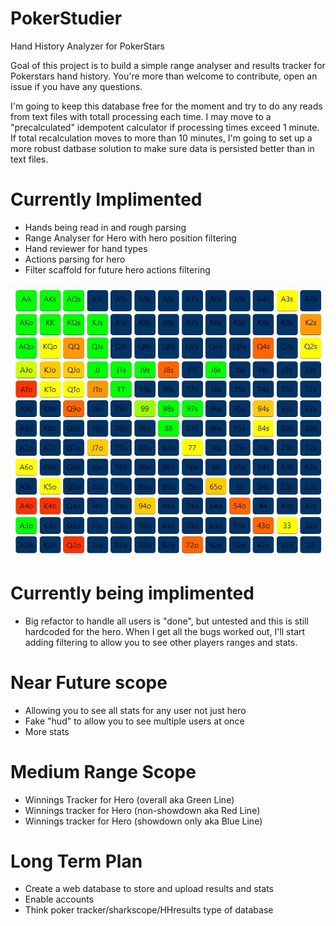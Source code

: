 # PokerStudier
Hand History Analyzer for PokerStars

Goal of this project is to build a simple range analyser and results tracker for Pokerstars hand history. You're more than welcome to contribute, open an issue if you have any questions.

I'm going to keep this database free for the moment and try to do any reads from text files with totall processing each time. I may move to a "precalculated" idempotent calculator if processing times exceed 1 minute. If total recalculation moves to more than 10 minutes, I'm going to set up a more robust datbase solution to make sure data is persisted better than in text files. 

# Currently Implimented
* Hands being read in and rough parsing
* Range Analyser for Hero with hero position filtering
* Hand reviewer for hand types
* Actions parsing for hero
* Filter scaffold for future hero actions filtering

![Example Image](https://raw.githubusercontent.com/brlutz/PokerStudier/master/example.JPG "Example")

# Currently being implimented
* Big refactor to handle all users is "done", but untested and this is still hardcoded for the hero. When I get all the bugs worked out, I'll start adding filtering to allow you to see other players ranges and stats. 

# Near Future scope
* Allowing you to see all stats for any user not just hero
* Fake "hud" to allow you to see multiple users at once 
* More stats


# Medium Range Scope
* Winnings Tracker for Hero (overall aka Green Line)
* Winnings tracker for Hero (non-showdown aka Red Line)
* Winnings tracker for Hero (showdown only aka Blue Line)

# Long Term Plan
* Create a web database to store and upload results and stats
* Enable accounts
* Think poker tracker/sharkscope/HHresults type of database
